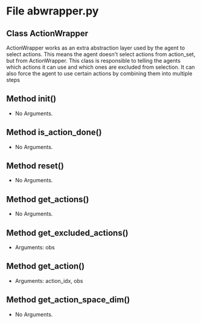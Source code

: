 # File abwrapper.py

## Class ActionWrapper

ActionWrapper works as an extra abstraction layer used by the agent to select actions. This means the agent doesn't select actions from action_set,
but from ActionWrapper. This class is responsible to telling the agents which actions it can use and which ones are excluded from selection. It can
also force the agent to use certain actions by combining them into multiple steps

## Method __init__()

* No Arguments.

## Method is_action_done()

* No Arguments.

## Method reset()

* No Arguments.

## Method get_actions()

* No Arguments.

## Method get_excluded_actions()

* Arguments: obs

## Method get_action()

* Arguments: action_idx, obs

## Method get_action_space_dim()

* No Arguments.

